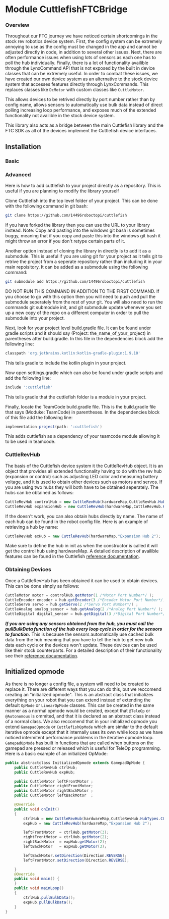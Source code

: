 # Module CuttlefishFTCBridge

### Overview
Throughout our FTC journey we have noticed certain shortcomings in the stock rev robotics device system. First, the config system can be extremely annoying to use as the config must be changed in the app and cannot be adjusted directly in code, in addition to several other issues. Next, there are often performance issues when using lots of sensors as each one has to poll the hub individually. Finally, there is a lot of functionality availible through the LynxCommand API that is not exposed by the built in device classes that can be extremely useful.
In order to combat these issues, we have created our own device system as an alternative to the stock device system that accesses features directly through LynxCommands.
This replaces classes like `DcMotor` with custom classes like `CuttleMotor`.

This allows devices to be retrived directly by port number rather than by config name, allows sensors to automatically use bulk data instead of direct polling increasing loop performance, and exposes much of the extended functionality not availible in the stock device system.

This library also acts as a bridge between the main Cuttlefish library and the FTC SDK as all of the devices implement the Cuttlefish device interfaces.

## Installation

### Basic

### Advanced
Here is how to add cuttlefish to your project directly as a repository. This is useful if you are planning to modify the library yourself

Clone Cuttlefish into the top level folder of your project. This can be done with the following command in git bash:
```bash
git clone https://github.com/14496roboctopi/cuttlefish
```
If you have forked the library then you can use the URL to your library instead. Note: Copy and pasting into the windows git bash is sometimes buggy, meaning that if you copy and paste this into the windows git bash it might throw an error if you don't retype certain parts of it.

Another option instead of cloning the library in directly is to add it as a submodule. This is useful if you are using git for your project as it tells git to retrive the project from a seperate repository rather than including it in your main repoisitory. It can be added as a submodule using the following command:
```bash
git submodule add https://github.com/14496roboctopi/cuttlefish
```
DO NOT RUN THIS COMMAND IN ADDITION TO THE FIRST COMMAND. 
If you choose to go with this option then you will need to push and pull the submodule seperately from the rest of your git. You will also need to run the commands git submodule init, and git submodule update whenever you set up a new copy of the repo on a different computer in order to pull the submodule into your project.

Next, look for your project level build.gradle file. It can be found under gradle scripts and it should say (Project: the_name_of_your_project) in parentheses after build.gradle. In this file in the dependencies block add the following line:
```groovy
classpath 'org.jetbrains.kotlin:kotlin-gradle-plugin:1.9.10'
```
This tells gradle to include the kotlin plugin in your project.

Now open settings.gradle which can also be found under gradle scripts and add the following line:
```groovy
include ':cuttlefish'
```
This tells gradle that the cuttlefish folder is a module in your project.

Finally, locate the TeamCode build.gradle file. This is the build.gradle file that says (Moduke: TeamCode) in parentheses. In the dependencies block of this file add the following line:
```groovy
implementation project(path: ':cuttlefish')
```
This adds cuttlefish as a dependency of your teamcode module allowing it to be used in teamcode.


### CuttleRevHub
The basis of the Cuttlefish device system it the CuttleRevHub object. It is an object that provides all extended functionality having to do with the rev hub (expansion or control) such as adjusting LED color and measuring battery voltage, and it is used to obtain other devices such as motors and servos. If you are using two hubs they will both have to be obtained seperately. The hubs can be obtained as follows:
```java
CuttleRevHub controlHub = new CuttleRevHub(hardwareMap,CuttleRevHub.HubTypes.CONTROL_HUB);
CuttleRevHub expansionHub = new CuttleRevHub(hardwareMap,CuttleRevHub.HubTypes.EXPANSION_HUB);
```
If the doesn't work, you can also obtain hubs directly by name. The name of each hub can be found in the robot config file. Here is an example of retrieving a hub by name:
```java
CuttleRevHub exHub = new CuttleRevHub(hardwareMap,"Expansion Hub 2");
```
Make sure to define the hub in init as when the constructor is called it will get the control hub using hardwareMap.
A detailed description of availible features can be found in the Cuttlefish <a href="/CuttlefishFTCBridge/com.roboctopi.cuttlefishftcbridge.devices/-cuttle-rev-hub/index.html">reference documentation</a>. 

### Obtaining Devices
Once a CuttleRevHub has been obtained it can be used to obtain devices. This can be done simply as follows:
```java
CuttleMotor motor = controlHub.getMotor(1 /*Motor Port Number*/ );
CuttleEncoder encoder = hub.getEncoder(3 /*Encoder Motor Port Number*/, 512 /*Counter Per Revolution*/ );
CuttleServo servo = hub.getServo(2 /*Servo Port Number*/) ;
CuttleAnalog analog_sensor = hub.getAnalog(2 /*Analog Port Number*/ );
CuttleDigital digital_sensor = hub.getDigital(3 /*Digital Port Number*/ );
```
***If you are using any sensors obtained from the hub, you must call the pullBulkData function of the hub every loop cycle in order for the sensors to function.*** This is because the sensors automatically use cached bulk data from the hub meaning that you have to tell the hub to get new bulk data each cycle or the devices won't update.
These devices can be used like their stock counterparts. For a detailed description of their functionality see their <a href="/CuttlefishFTCBridge/com.roboctopi.cuttlefishftcbridge.devices/index.html">reference documentation</a>.

## Initialized opmode
As there is no longer a config file, a system will need to be created to replace it. There are different ways that you can do this, but we reccomend creating an "initialized opmode". This is an abstract class that initializes everything on your robot that you can extend instead of extending the default `OpMode` or `LinearOpMode` classes. This can be created in the same manner as a normal opmode would be created, except that `@TeleOp` or `@Autonomous` is ommited, and that it is declared as an abstract class instead of a normal class. We also reccomend that in your initialized opmode you extend `GamepadOpmode` or `CuttlefishOpMode` which are similar to the default iterative opmode except that it internally uses its own while loop as we have noticed intermitent performance problems in the iterative opmode loop. `GamepadOpMode` has built in functions that are called when buttons on the gamepad are pressed or released which is useful for TeleOp programming. Here is a basic example of an initialized OpMode:
```java
public abstractclass InitializedOpmode extends GamepadOpMode {
    public CuttleRevHub ctrlHub;
    public CuttleRevHub expHub;

    public CuttleMotor leftFrontMotor ;
    public CuttleMotor rightFrontMotor;
    public CuttleMotor rightBackMotor ;
    public CuttleMotor leftBackMotor  ;

    @Override
    public void onInit()
    {
        ctrlHub = new CuttleRevHub(hardwareMap,CuttleRevHub.HubTypes.CONTROL_HUB);
        expHub = new CuttleRevHub(hardwareMap,"Expansion Hub 2");

        leftFrontMotor  = ctrlHub.getMotor(3);
        rightFrontMotor = ctrlHub.getMotor(2);
        rightBackMotor  = expHub.getMotor(2);
        leftBackMotor   = expHub.getMotor(3);

        leftBackMotor.setDirection(Direction.REVERSE);
        leftFrontMotor.setDirection(Direction.REVERSE);

    }
    @Override
    public void main() {
    }
    public void mainLoop()
    {
        ctrlHub.pullBulkData();
        expHub.pullBulkData();
    }
}
```